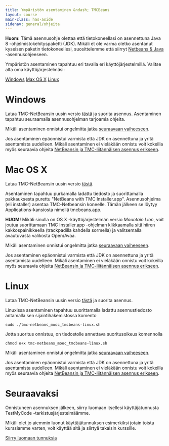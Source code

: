 ```yaml
---
title: Ympäristön asentaminen &ndash; TMCBeans
layout: course
main-class: has-aside
sidenav: general/ohjeita
---
```


**Huom:** Tämä asennusohje olettaa että tietokoneellasi on asennettuna Java 8 -ohjelmistokehityspaketti (JDK). Mikäli et ole varma oletko asentanut kyseisen paketin tietokoneellesi, suosittelemme että siirryt [Netbeans &amp; Java](/courses/general/ohjelmointi/asentaminen/netbeans) -asennusohjeeseen.

Ympäristön asentaminen tapahtuu eri tavalla eri käyttöjärjestelmillä. Valitse alta oma käyttöjärjestelmäsi:

<div class="actions">
	<a class="action" href="#windows">Windows</a>
	<a class="action" href="#mac-os-x">Max OS X</a>
	<a class="action" href="#linux">Linux</a>
</div>

# Windows

Lataa TMC-NetBeansin uusin versio [tästä](http://update.testmycode.net/installers/tmc-netbeans_mooc/tmc-netbeans_mooc_tmcbeans-windows.exe) ja suorita asennus. Asentaminen tapahtuu seuraamalla asennusohjelman tarjoamia ohjeita.

Mikäli asentaminen onnistui ongelmitta jatka [seuraavaan vaiheeseen](#seuraavaksi).

Jos asentaminen epäonnistui varmista että JDK on asennettuna ja yritä asentamista uudelleen. Mikäli asentaminen ei vieläkään onnistu voit kokeilla myös seuraavia ohjeita [NetBeansin ja TMC-liitännäisen asennus erikseen](/courses/general/ohjelmointi/asentaminen/netbeans#windows).

# Mac OS X

Lataa TMC-NetBeansin uusin versio [tästä](http://update.testmycode.net/installers/tmc-netbeans_mooc/tmc-netbeans_mooc_tmcbeans-macosx.tgz).

Asentaminen tapahtuu purkamalla ladattu tiedosto ja suorittamalla pakkauksesta purettu "NetBeans with TMC Installer.app". Asennusohjelma (eli installer) asentaa TMC-Netbeansin koneelle. Tämän jälkeen se löytyy Applications-kansiosta nimellä tmcbeans.app. 

**HUOM!** Mikäli sinulla on OS X -käyttöjärjestelmän versio *Mountain Lion*, voit joutua suorittamaan TMC Installer.app -ohjelman klikkaamalla sitä hiiren kakkospainikkeella (trackpadilla kahdella sormella) ja valitsemalla avautuvasta valikosta Open/Avaa.

Mikäli asentaminen onnistui ongelmitta jatka [seuraavaan vaiheeseen](#seuraavaksi).

Jos asentaminen epäonnistui varmista että JDK on asennettuna ja yritä asentamista uudelleen. Mikäli asentaminen ei vieläkään onnistu voit kokeilla myös seuraavia ohjeita [NetBeansin ja TMC-liitännäisen asennus erikseen](/courses/general/ohjelmointi/asentaminen/netbeans#mac-os-x).

# Linux

Lataa TMC-NetBeansin uusin versio [tästä](http://update.testmycode.net/installers/tmc-netbeans_mooc/tmc-netbeans_mooc_tmcbeans-linux.sh) ja suorita asennus. 

Linuxissa asentaminen tapahtuu suorittamalla ladattu asennustiedosto antamalla sen sijaintihakemistossa komento 

```
sudo ./tmc-netbeans_mooc_tmcbeans-linux.sh
``` 

Jotta suoritus onnistuu, on tiedostolle annettava suoritusoikeus komennolla 

```
chmod o+x tmc-netbeans_mooc_tmcbeans-linux.sh
```

Mikäli asentaminen onnistui ongelmitta jatka [seuraavaan vaiheeseen](#seuraavaksi).

Jos asentaminen epäonnistui varmista että JDK on asennettuna ja yritä asentamista uudelleen. Mikäli asentaminen ei vieläkään onnistu voit kokeilla myös seuraavia ohjeita [NetBeansin ja TMC-liitännäisen asennus erikseen](/courses/general/ohjelmointi/asentaminen/netbeans#linux).

# Seuraavaksi

Onnistuneen asennuksen jälkeen, siirry luomaan itsellesi käyttäjätunnusta TestMyCode -tarkistusjärjestelmäämme. 

Mikäli olet jo aiemmin luonut käyttäjätunnuksen esimerkiksi jotain toista kurssiamme varten, voit käyttää sitä ja siirtyä takaisin kurssille.

<div class="actions">
	<a class="action" href="/courses/general/ohjelmointi/rekisteroityminen">Siirry luomaan tunnuksia</a>
</div>